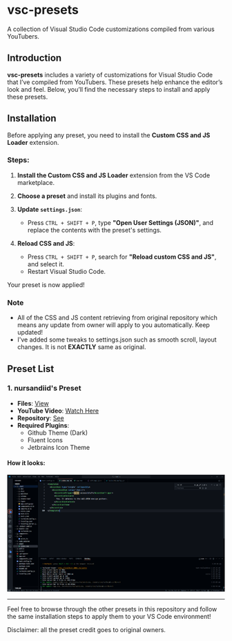 # vsc-presets
A collection of Visual Studio Code customizations compiled from various YouTubers.

## Introduction
**vsc-presets** includes a variety of customizations for Visual Studio Code that I’ve compiled from YouTubers. These presets help enhance the editor’s look and feel. Below, you’ll find the necessary steps to install and apply these presets.

## Installation

Before applying any preset, you need to install the **Custom CSS and JS Loader** extension.

### Steps:
1. **Install the Custom CSS and JS Loader** extension from the VS Code marketplace.
   
2. **Choose a preset** and install its plugins and fonts.

3. **Update `settings.json`**:
   - Press `CTRL + SHIFT + P`, type **"Open User Settings (JSON)"**, and replace the contents with the preset's settings.

4. **Reload CSS and JS**:
   - Press `CTRL + SHIFT + P`, search for **"Reload custom CSS and JS"**, and select it.
   - Restart Visual Studio Code.

Your preset is now applied!

### Note
- All of the CSS and JS content retrieving from original repository which means any update from owner will apply to you automatically. Keep updated!
- I've added some tweaks to settings.json such as smooth scroll, layout changes. It is not **EXACTLY** same as original.

## Preset List

### 1. **nursandiid's Preset**
- **Files**: [View](nursandiid)
- **YouTube Video**: [Watch Here](https://www.youtube.com/watch?v=DHUoWYf3m9I)
- **Repository**: [See](https://github.com/nursandiid/vscode-customizations)
- **Required Plugins**: 
  - Github Theme (Dark)
  - Fluent Icons
  - Jetbrains Icon Theme

#### How it looks:
![nursandiid's preset preview](nursandiid/result.png)

---

Feel free to browse through the other presets in this repository and follow the same installation steps to apply them to your VS Code environment!

Disclaimer: all the preset credit goes to original owners.
